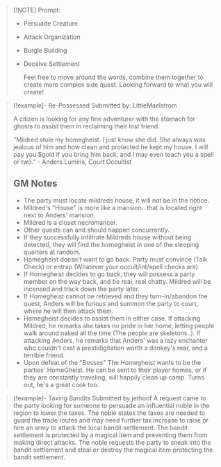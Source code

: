 > [!NOTE] Prompt:
> 
> - Persuade Creature
> - Attack Organization
> - Burgle Building
> - Deceive Settlement
>   
>   Feel free to move around the words, combine them together to create more complex side quest. Looking forward to what you will create! 


> [!example]- Re-Possessed
> Submitted by: LittleMaelstrom
> 
> A citizen is looking for any fine adventurer with the stomach for ghosts to assist them in reclaiming their lost friend.
> 
> "Mildred stole my homegheist. I just know she did. She always was jealous of him and how clean and protected he kept my house. I will pay you $gold if you bring him back, and I may even teach you a spell or two." - Anders Lumins, Court Occultist
> 
> ## GM Notes
> 
> - The party must locate mildreds house, it will not be in the notice. 
> - Mildred's "House" is more like a mansion.. that is located right next to Anders' mansion.
> - Mildred is a closet necromancer.
> - Other quests can and should happen concurrently.
> - If they successfully infiltrate Mildreds house without being detected, they will find the homegheist in one of the sleeping quarters at random. 
> - Homegheist doesn't want to go back. Party must convince (Talk Check) or entrap (Whatever your occult/int/spell checks are)
> - If Homegheist decides to go back, they will possess a party member on the way back, and be real, real chatty. Mildred will be incensed and track down the party later. 
> - If Homegheist cannot be retrieved and they turn-in/abandon the quest, Anders will be furious and summon the party to court, where he will then attack them.
> - Homegheist decides to assist them in either case. If attacking Mildred, he remarks she takes no pride in her home, letting people walk around naked all the time (The people are skeletons..). If attacking Anders, he remarks that Anders' was a lazy enchanter who couldn't cast a prestidigitation worth a donkey's rear, and a terrible friend.
> - Upon defeat of the "Bosses" The Homegheist wants to be the parties' HomeGheist. He can be sent to their player homes, or if they are constantly traveling, will happily clean up camp. Turns out, he's a great cook too.
> 

> [!example]- Taxing Bandits
> Submitted by jethoof
> A request came to the party looking for someone to persuade an influential noble in the region to lower the taxes. The noble states the taxes are needed to guard the trade routes and may need further tax increase to raise or hire an army to attack the local bandit settlement. The bandit settlement is protected by a magical item and preventing them from making direct attacks. The noble requests the party to sneak into the bandit settlement and steal or destroy the magical item protecting the bandit settlement.